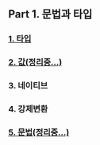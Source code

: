 ## Part 1. 문법과 타입

### [1. 타입](./part1/1-types.md)

### [2. 값(정리중...)](./part1/2-values.md)

### 3. 네이티브

### 4. 강제변환

### [5. 문법(정리중...)](./part1/5-grammar.md)
